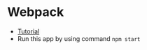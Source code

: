 # Webpack
 - [Tutorial](https://www.youtube.com/watch?v=MpGLUVbqoYQ)
 - Run this app by using command `npm start`